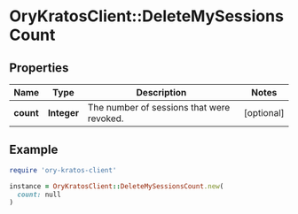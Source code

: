 # OryKratosClient::DeleteMySessionsCount

## Properties

| Name | Type | Description | Notes |
| ---- | ---- | ----------- | ----- |
| **count** | **Integer** | The number of sessions that were revoked. | [optional] |

## Example

```ruby
require 'ory-kratos-client'

instance = OryKratosClient::DeleteMySessionsCount.new(
  count: null
)
```

